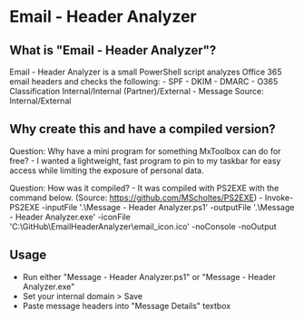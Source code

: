 # Email - Header Analyzer

## What is "Email - Header Analyzer"?
Email - Header Analyzer is a small PowerShell script analyzes Office 365 email headers and checks the following:
    - SPF
    - DKIM
    - DMARC
    - O365 Classification Internal/Internal (Partner)/External
    - Message Source: Internal/External
<br>

## Why create this and have a compiled version?
Question: Why have a mini program for something MxToolbox can do for free? 
    - I wanted a lightweight, fast program to pin to my taskbar for easy access while limiting the exposure of personal data. 

Question: How was it compiled?
    - It was compiled with PS2EXE with the command below. (Source: https://github.com/MScholtes/PS2EXE)
    - Invoke-PS2EXE -inputFile '.\Message - Header Analyzer.ps1' -outputFile '.\Message - Header Analyzer.exe' -iconFile 'C:\GitHub\EmailHeaderAnalyzer\email_icon.ico' -noConsole -noOutput
<br>

## Usage
- Run either "Message - Header Analyzer.ps1" or "Message - Header Analyzer.exe"
- Set your internal domain > Save
- Paste message headers into "Message Details" textbox